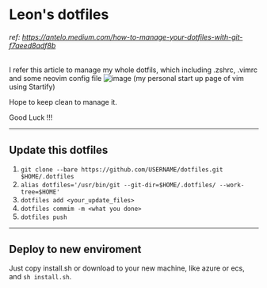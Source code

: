 # Leon's dotfiles 

###### ref: https://antelo.medium.com/how-to-manage-your-dotfiles-with-git-f7aeed8adf8b
I refer this article to manage my whole dotfils, which including .zshrc, .vimrc and some neovim config file 
![image](https://user-images.githubusercontent.com/21136873/113861782-28511800-97da-11eb-93be-f9fc09958c13.png)
(my personal start up page of vim using Startify)

Hope to keep clean to manage it.

Good Luck !!!

---

## Update this dotfiles
1. ```git clone --bare https://github.com/USERNAME/dotfiles.git $HOME/.dotfiles```
2. ```alias dotfiles='/usr/bin/git --git-dir=$HOME/.dotfiles/ --work-tree=$HOME'```
3. ```dotfiles add <your_update_files>```
4. ```dotfiles commim -m <what you done>```
5. ```dotfiles push ```


---
## Deploy to new enviroment 
Just copy install.sh or download to your new machine, like azure or ecs, and ```sh install.sh```.<br>


